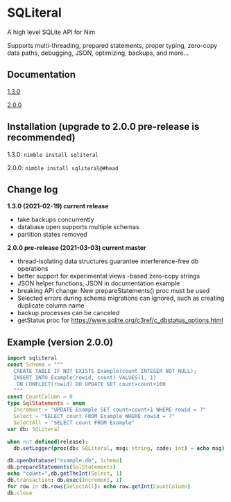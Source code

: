 # SQLiteral
A high level SQLite API for Nim

Supports multi-threading, prepared statements, proper typing, 
zero-copy data paths, debugging, JSON, optimizing, backups, and more...

## Documentation
[1.3.0](http://htmlpreview.github.io/?https://github.com/olliNiinivaara/SQLiteral/blob/master/doc/sqliteral130.html)

[2.0.0](http://htmlpreview.github.io/?https://github.com/olliNiinivaara/SQLiteral/blob/master/doc/sqliteral200.html)


## Installation (upgrade to 2.0.0 pre-release is recommended)
1.3.0: `nimble install sqliteral`

2.0.0: `nimble install sqliteral@#head`

## Change log

**1.3.0 (2021-02-19) current release**
* take backups concurrently
* database open supports multiple schemas
* partition states removed

**2.0.0 pre-release (2021-03-03) current master**
* thread-isolating data structures guarantee interference-free db operations
* better support for experimental:views -based zero-copy strings
* JSON helper functions, JSON in documentation example
* breaking API change: New prepareStatements() proc must be used
* Selected errors during schema migrations can ignored, such as creating duplicate column name
* backup processes can be canceled
* getStatus proc for https://www.sqlite.org/c3ref/c_dbstatus_options.html

## Example (version 2.0.0)

```nim
import sqliteral
const Schema = """
  CREATE TABLE IF NOT EXISTS Example(count INTEGER NOT NULL);
  INSERT INTO Example(rowid, count) VALUES(1, 1)
   ON CONFLICT(rowid) DO UPDATE SET count=count+100
  """
const CountColumn = 0
type SqlStatements = enum
  Increment = "UPDATE Example SET count=count+1 WHERE rowid = ?"
  Select = "SELECT count FROM Example WHERE rowid = ?"
  SelectAll = "SELECT count FROM Example"
var db: SQLiteral

when not defined(release):
  db.setLogger(proc(db: SQLiteral, msg: string, code: int) = echo msg)

db.openDatabase("example.db", Schema)
db.prepareStatements(SqlStatements)
echo "count=",db.getTheInt(Select, 1) 
db.transaction: db.exec(Increment, 1)
for row in db.rows(SelectAll): echo row.getInt(CountColumn)
db.close
```
